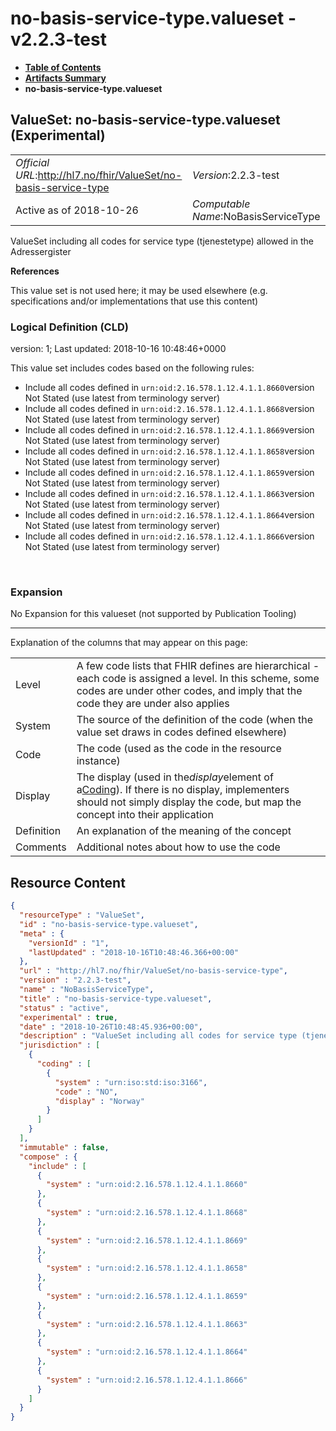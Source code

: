 # no-basis-service-type.valueset - v2.2.3-test

* [**Table of Contents**](toc.md)
* [**Artifacts Summary**](artifacts.md)
* **no-basis-service-type.valueset**

## ValueSet: no-basis-service-type.valueset (Experimental) 

| | |
| :--- | :--- |
| *Official URL*:http://hl7.no/fhir/ValueSet/no-basis-service-type | *Version*:2.2.3-test |
| Active as of 2018-10-26 | *Computable Name*:NoBasisServiceType |

 
ValueSet including all codes for service type (tjenestetype) allowed in the Adressergister 

 **References** 

This value set is not used here; it may be used elsewhere (e.g. specifications and/or implementations that use this content)

### Logical Definition (CLD)

version: 1; Last updated: 2018-10-16 10:48:46+0000

This value set includes codes based on the following rules:

* Include all codes defined in `urn:oid:2.16.578.1.12.4.1.1.8660`version Not Stated (use latest from terminology server)
* Include all codes defined in `urn:oid:2.16.578.1.12.4.1.1.8668`version Not Stated (use latest from terminology server)
* Include all codes defined in `urn:oid:2.16.578.1.12.4.1.1.8669`version Not Stated (use latest from terminology server)
* Include all codes defined in `urn:oid:2.16.578.1.12.4.1.1.8658`version Not Stated (use latest from terminology server)
* Include all codes defined in `urn:oid:2.16.578.1.12.4.1.1.8659`version Not Stated (use latest from terminology server)
* Include all codes defined in `urn:oid:2.16.578.1.12.4.1.1.8663`version Not Stated (use latest from terminology server)
* Include all codes defined in `urn:oid:2.16.578.1.12.4.1.1.8664`version Not Stated (use latest from terminology server)
* Include all codes defined in `urn:oid:2.16.578.1.12.4.1.1.8666`version Not Stated (use latest from terminology server)

 

### Expansion

No Expansion for this valueset (not supported by Publication Tooling)

-------

 Explanation of the columns that may appear on this page: 

| | |
| :--- | :--- |
| Level | A few code lists that FHIR defines are hierarchical - each code is assigned a level. In this scheme, some codes are under other codes, and imply that the code they are under also applies |
| System | The source of the definition of the code (when the value set draws in codes defined elsewhere) |
| Code | The code (used as the code in the resource instance) |
| Display | The display (used in the*display*element of a[Coding](http://hl7.org/fhir/R4/datatypes.html#Coding)). If there is no display, implementers should not simply display the code, but map the concept into their application |
| Definition | An explanation of the meaning of the concept |
| Comments | Additional notes about how to use the code |



## Resource Content

```json
{
  "resourceType" : "ValueSet",
  "id" : "no-basis-service-type.valueset",
  "meta" : {
    "versionId" : "1",
    "lastUpdated" : "2018-10-16T10:48:46.366+00:00"
  },
  "url" : "http://hl7.no/fhir/ValueSet/no-basis-service-type",
  "version" : "2.2.3-test",
  "name" : "NoBasisServiceType",
  "title" : "no-basis-service-type.valueset",
  "status" : "active",
  "experimental" : true,
  "date" : "2018-10-26T10:48:45.936+00:00",
  "description" : "ValueSet including all codes for service type (tjenestetype) allowed in the Adressergister",
  "jurisdiction" : [
    {
      "coding" : [
        {
          "system" : "urn:iso:std:iso:3166",
          "code" : "NO",
          "display" : "Norway"
        }
      ]
    }
  ],
  "immutable" : false,
  "compose" : {
    "include" : [
      {
        "system" : "urn:oid:2.16.578.1.12.4.1.1.8660"
      },
      {
        "system" : "urn:oid:2.16.578.1.12.4.1.1.8668"
      },
      {
        "system" : "urn:oid:2.16.578.1.12.4.1.1.8669"
      },
      {
        "system" : "urn:oid:2.16.578.1.12.4.1.1.8658"
      },
      {
        "system" : "urn:oid:2.16.578.1.12.4.1.1.8659"
      },
      {
        "system" : "urn:oid:2.16.578.1.12.4.1.1.8663"
      },
      {
        "system" : "urn:oid:2.16.578.1.12.4.1.1.8664"
      },
      {
        "system" : "urn:oid:2.16.578.1.12.4.1.1.8666"
      }
    ]
  }
}

```
